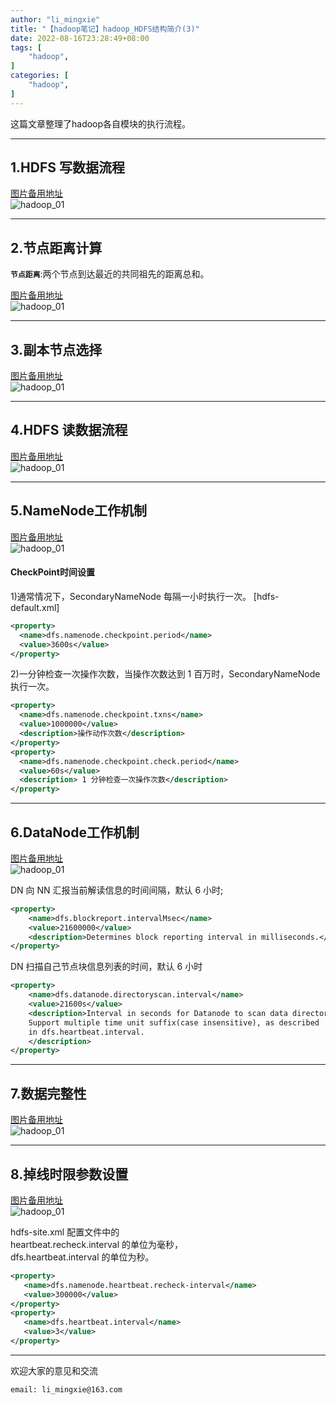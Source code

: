 ```yaml
---
author: "li_mingxie"
title: "【hadoop笔记】hadoop_HDFS结构简介(3)"
date: 2022-08-16T23:28:49+08:00
tags: [
    "hadoop",
]
categories: [
    "hadoop",
]
---
```


这篇文章整理了hadoop各自模块的执行流程。<!--more-->

----------------------------------------------

## 1.HDFS 写数据流程

[图片备用地址](https://limingxie.github.io/images/database/hadoop/hadoop_01.png)  
![hadoop_01](https://mingxie-blog.oss-cn-beijing.aliyuncs.com/image/database/hadoop/hadoop_01.png)

----------------------------------------------

## 2.节点距离计算

**`节点距离`**:两个节点到达最近的共同祖先的距离总和。

[图片备用地址](https://limingxie.github.io/images/database/hadoop/hadoop_02.png)  
![hadoop_01](https://mingxie-blog.oss-cn-beijing.aliyuncs.com/image/database/hadoop/hadoop_02.png)

----------------------------------------------

## 3.副本节点选择

[图片备用地址](https://limingxie.github.io/images/database/hadoop/hadoop_03.png)  
![hadoop_01](https://mingxie-blog.oss-cn-beijing.aliyuncs.com/image/database/hadoop/hadoop_03.png)

----------------------------------------------

## 4.HDFS 读数据流程

[图片备用地址](https://limingxie.github.io/images/database/hadoop/hadoop_04.png)  
![hadoop_01](https://mingxie-blog.oss-cn-beijing.aliyuncs.com/image/database/hadoop/hadoop_04.png)

----------------------------------------------

## 5.NameNode工作机制

[图片备用地址](https://limingxie.github.io/images/database/hadoop/hadoop_05.png)  
![hadoop_01](https://mingxie-blog.oss-cn-beijing.aliyuncs.com/image/database/hadoop/hadoop_05.png)

#### CheckPoint时间设置

1)通常情况下，SecondaryNameNode 每隔一小时执行一次。
[hdfs-default.xml]

```xml
<property>
  <name>dfs.namenode.checkpoint.period</name>
  <value>3600s</value>
</property>
```

2)一分钟检查一次操作次数，当操作次数达到 1 百万时，SecondaryNameNode 执行一次。

```xml
<property>
  <name>dfs.namenode.checkpoint.txns</name>
  <value>1000000</value> 
  <description>操作动作次数</description> 
</property>
<property>
  <name>dfs.namenode.checkpoint.check.period</name>
  <value>60s</value>
  <description> 1 分钟检查一次操作次数</description> 
</property>
```

----------------------------------------------

## 6.DataNode工作机制

[图片备用地址](https://limingxie.github.io/images/database/hadoop/hadoop_06.png)  
![hadoop_01](https://mingxie-blog.oss-cn-beijing.aliyuncs.com/image/database/hadoop/hadoop_06.png)

DN 向 NN 汇报当前解读信息的时间间隔，默认 6 小时;

```xml
<property>
    <name>dfs.blockreport.intervalMsec</name>
    <value>21600000</value>
    <description>Determines block reporting interval in milliseconds.</description>
</property>
```

DN 扫描自己节点块信息列表的时间，默认 6 小时

```xml
<property>
    <name>dfs.datanode.directoryscan.interval</name>
    <value>21600s</value>
    <description>Interval in seconds for Datanode to scan data directories and reconcile the difference between blocks in memory and on the disk.
    Support multiple time unit suffix(case insensitive), as described
    in dfs.heartbeat.interval.
    </description>
</property>
```

----------------------------------------------

## 7.数据完整性

[图片备用地址](https://limingxie.github.io/images/database/hadoop/hadoop_07.png)  
![hadoop_01](https://mingxie-blog.oss-cn-beijing.aliyuncs.com/image/database/hadoop/hadoop_07.png)

----------------------------------------------

## 8.掉线时限参数设置

[图片备用地址](https://limingxie.github.io/images/database/hadoop/hadoop_08.png)  
![hadoop_01](https://mingxie-blog.oss-cn-beijing.aliyuncs.com/image/database/hadoop/hadoop_08.png)

hdfs-site.xml 配置文件中的  
heartbeat.recheck.interval 的单位为毫秒，  
dfs.heartbeat.interval 的单位为秒。

```xml
<property>
   <name>dfs.namenode.heartbeat.recheck-interval</name>
   <value>300000</value>
</property>
<property>
   <name>dfs.heartbeat.interval</name>
   <value>3</value>
</property>
```

----------------------------------------------
欢迎大家的意见和交流

`email: li_mingxie@163.com`
